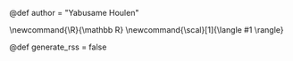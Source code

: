 @def author = "Yabusame Houlen"

\newcommand{\R}{\mathbb R}
\newcommand{\scal}[1]{\langle #1 \rangle}

@def generate_rss = false
